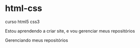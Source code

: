 # html-css
 curso html5 css3

Estou aprendendo a criar site, e vou gerenciar meus repositórios

Gerenciando meus repositórios